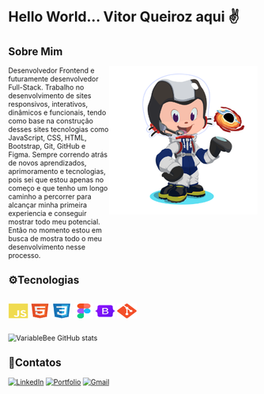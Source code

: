 # Hello World... Vitor Queiroz aqui ✌



## Sobre Mim
<div style="display: flex" height="100" width="100">
  Desenvolvedor Frontend e futuramente desenvolvedor Full-Stack. Trabalho no desenvolvimento de sites responsivos, interativos, dinâmicos e funcionais, tendo como base na construção desses sites tecnologias como JavaScript, CSS, HTML, Bootstrap, Git, GitHub e Figma. Sempre correndo atrás de novos aprendizados, aprimoramento e tecnologias, pois sei que estou apenas no começo e que tenho um longo caminho a percorrer para alcançar minha primeira experiencia e conseguir mostrar todo meu potencial. Então no momento estou em busca de mostra todo o meu desenvolvimento nesse processo.
  <img align="center" alt="banner" height="300" width="300" src="img//octocat-1704557812432.png">
</div>



## ⚙️Tecnologias
<div style="display: inline_block"><br>
  <img align="center" alt="JS" height="30" width="40" src="https://raw.githubusercontent.com/devicons/devicon/master/icons/javascript/javascript-plain.svg">
  <img align="center" alt="html" height="30" width="40" src="https://raw.githubusercontent.com/devicons/devicon/master/icons/html5/html5-original.svg">
  <img align="center" alt="CSS" height="30" width="40" src="https://raw.githubusercontent.com/devicons/devicon/master/icons/css3/css3-original.svg">
  <img align="center" alt="php" height="30" width="40" src="https://raw.githubusercontent.com/devicons/devicon/master/icons/figma/figma-original.svg">
  <img align="center" alt="php" height="30" width="40" src="https://raw.githubusercontent.com/devicons/devicon/master/icons/bootstrap/bootstrap-original.svg">
  <img align="center" alt="php" height="30" width="40" src="https://raw.githubusercontent.com/devicons/devicon/master/icons/git/git-original.svg">
</div>
</br>

![VariableBee GitHub stats](https://github-readme-stats.vercel.app/api?username=htppsvitor&show_icons=true&theme=gotham)


## 📱Contatos
<div>

  [![LinkedIn](https://img.shields.io/badge/LinkedIn-0077B5?style=for-the-badge&logo=linkedin&logoColor=white)](https://www.linkedin.com/in/vitor-queiroz-nunes-18319b278/")
  [![Portfolio](https://img.shields.io/badge/Portfolio-FF5722?style=for-the-badge&logo=todoist&logoColor=white)](https://htppsvitor.github.io/Portif-lio/)
  [![Gmail](https://img.shields.io/badge/Gmail-333333?style=for-the-badge&logo=gmail&logoColor=red)](mailto:vitor.qn2004@gmail.com)

</div>

